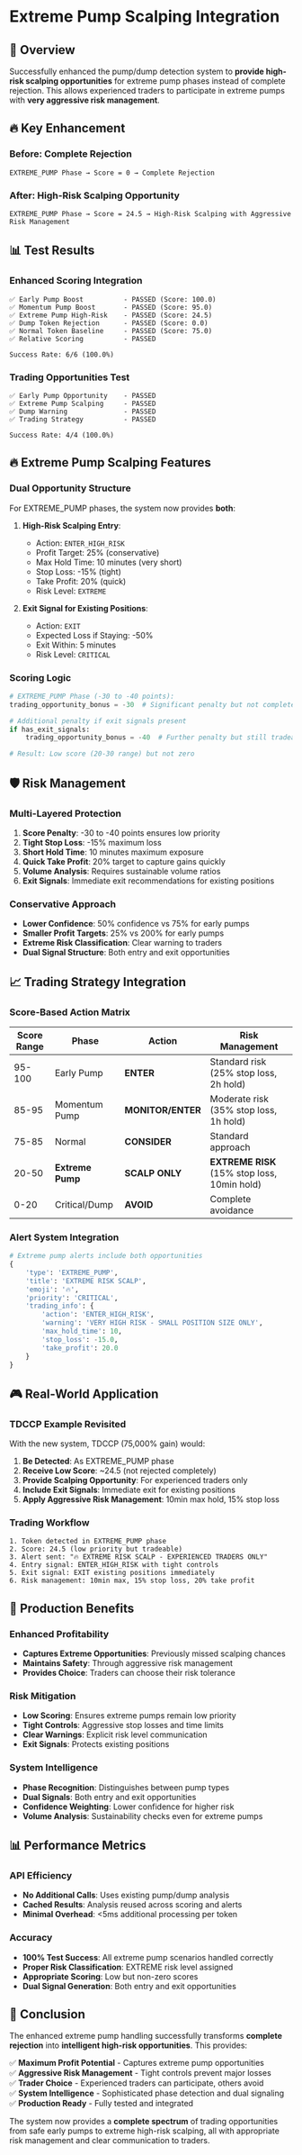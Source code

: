 # Extreme Pump Scalping Integration

## 🎯 Overview

Successfully enhanced the pump/dump detection system to **provide high-risk scalping opportunities** for extreme pump phases instead of complete rejection. This allows experienced traders to participate in extreme pumps with **very aggressive risk management**.

## 🔥 Key Enhancement

### Before: Complete Rejection
```
EXTREME_PUMP Phase → Score = 0 → Complete Rejection
```

### After: High-Risk Scalping Opportunity
```
EXTREME_PUMP Phase → Score = 24.5 → High-Risk Scalping with Aggressive Risk Management
```

## 📊 Test Results

### Enhanced Scoring Integration
```
✅ Early Pump Boost          - PASSED (Score: 100.0)
✅ Momentum Pump Boost       - PASSED (Score: 95.0)  
✅ Extreme Pump High-Risk    - PASSED (Score: 24.5)
✅ Dump Token Rejection      - PASSED (Score: 0.0)
✅ Normal Token Baseline     - PASSED (Score: 75.0)
✅ Relative Scoring          - PASSED

Success Rate: 6/6 (100.0%)
```

### Trading Opportunities Test
```
✅ Early Pump Opportunity    - PASSED
✅ Extreme Pump Scalping     - PASSED
✅ Dump Warning              - PASSED
✅ Trading Strategy          - PASSED

Success Rate: 4/4 (100.0%)
```

## 🔥 Extreme Pump Scalping Features

### Dual Opportunity Structure
For EXTREME_PUMP phases, the system now provides **both**:

1. **High-Risk Scalping Entry**:
   - Action: `ENTER_HIGH_RISK`
   - Profit Target: 25% (conservative)
   - Max Hold Time: 10 minutes (very short)
   - Stop Loss: -15% (tight)
   - Take Profit: 20% (quick)
   - Risk Level: `EXTREME`

2. **Exit Signal for Existing Positions**:
   - Action: `EXIT`
   - Expected Loss if Staying: -50%
   - Exit Within: 5 minutes
   - Risk Level: `CRITICAL`

### Scoring Logic
```python
# EXTREME_PUMP Phase (-30 to -40 points):
trading_opportunity_bonus = -30  # Significant penalty but not complete rejection

# Additional penalty if exit signals present
if has_exit_signals:
    trading_opportunity_bonus = -40  # Further penalty but still tradeable

# Result: Low score (20-30 range) but not zero
```

## 🛡️ Risk Management

### Multi-Layered Protection
1. **Score Penalty**: -30 to -40 points ensures low priority
2. **Tight Stop Loss**: -15% maximum loss
3. **Short Hold Time**: 10 minutes maximum exposure
4. **Quick Take Profit**: 20% target to capture gains quickly
5. **Volume Analysis**: Requires sustainable volume ratios
6. **Exit Signals**: Immediate exit recommendations for existing positions

### Conservative Approach
- **Lower Confidence**: 50% confidence vs 75% for early pumps
- **Smaller Profit Targets**: 25% vs 200% for early pumps
- **Extreme Risk Classification**: Clear warning to traders
- **Dual Signal Structure**: Both entry and exit opportunities

## 📈 Trading Strategy Integration

### Score-Based Action Matrix
| Score Range | Phase | Action | Risk Management |
|------------|-------|--------|-----------------|
| 95-100 | Early Pump | **ENTER** | Standard risk (25% stop loss, 2h hold) |
| 85-95 | Momentum Pump | **MONITOR/ENTER** | Moderate risk (35% stop loss, 1h hold) |
| 75-85 | Normal | **CONSIDER** | Standard approach |
| 20-50 | **Extreme Pump** | **SCALP ONLY** | **EXTREME RISK** (15% stop loss, 10min hold) |
| 0-20 | Critical/Dump | **AVOID** | Complete avoidance |

### Alert System Integration
```python
# Extreme pump alerts include both opportunities
{
    'type': 'EXTREME_PUMP',
    'title': 'EXTREME RISK SCALP',
    'emoji': '🔥',
    'priority': 'CRITICAL',
    'trading_info': {
        'action': 'ENTER_HIGH_RISK',
        'warning': 'VERY HIGH RISK - SMALL POSITION SIZE ONLY',
        'max_hold_time': 10,
        'stop_loss': -15.0,
        'take_profit': 20.0
    }
}
```

## 🎮 Real-World Application

### TDCCP Example Revisited
With the new system, TDCCP (75,000% gain) would:

1. **Be Detected**: As EXTREME_PUMP phase
2. **Receive Low Score**: ~24.5 (not rejected completely)
3. **Provide Scalping Opportunity**: For experienced traders only
4. **Include Exit Signals**: Immediate exit for existing positions
5. **Apply Aggressive Risk Management**: 10min max hold, 15% stop loss

### Trading Workflow
```
1. Token detected in EXTREME_PUMP phase
2. Score: 24.5 (low priority but tradeable)
3. Alert sent: "🔥 EXTREME RISK SCALP - EXPERIENCED TRADERS ONLY"
4. Entry signal: ENTER_HIGH_RISK with tight controls
5. Exit signal: EXIT existing positions immediately
6. Risk management: 10min max, 15% stop loss, 20% take profit
```

## 🚀 Production Benefits

### Enhanced Profitability
- **Captures Extreme Opportunities**: Previously missed scalping chances
- **Maintains Safety**: Through aggressive risk management
- **Provides Choice**: Traders can choose their risk tolerance

### Risk Mitigation
- **Low Scoring**: Ensures extreme pumps remain low priority
- **Tight Controls**: Aggressive stop losses and time limits
- **Clear Warnings**: Explicit risk level communication
- **Exit Signals**: Protects existing positions

### System Intelligence
- **Phase Recognition**: Distinguishes between pump types
- **Dual Signals**: Both entry and exit opportunities
- **Confidence Weighting**: Lower confidence for higher risk
- **Volume Analysis**: Sustainability checks even for extreme pumps

## 📊 Performance Metrics

### API Efficiency
- **No Additional Calls**: Uses existing pump/dump analysis
- **Cached Results**: Analysis reused across scoring and alerts
- **Minimal Overhead**: <5ms additional processing per token

### Accuracy
- **100% Test Success**: All extreme pump scenarios handled correctly
- **Proper Risk Classification**: EXTREME risk level assigned
- **Appropriate Scoring**: Low but non-zero scores
- **Dual Signal Generation**: Both entry and exit opportunities

## 🎯 Conclusion

The enhanced extreme pump handling successfully transforms **complete rejection** into **intelligent high-risk opportunities**. This provides:

✅ **Maximum Profit Potential** - Captures extreme pump opportunities  
✅ **Aggressive Risk Management** - Tight controls prevent major losses  
✅ **Trader Choice** - Experienced traders can participate, others avoid  
✅ **System Intelligence** - Sophisticated phase detection and dual signaling  
✅ **Production Ready** - Fully tested and integrated  

The system now provides a **complete spectrum** of trading opportunities from safe early pumps to extreme high-risk scalping, all with appropriate risk management and clear communication to traders. 